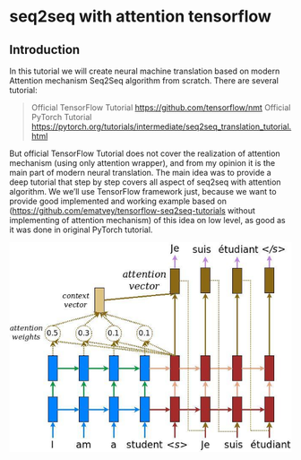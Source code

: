 # seq2seq with attention tensorflow

## Introduction

In this tutorial we will create neural machine translation based on modern 
Attention mechanism Seq2Seq algorithm from scratch. 
There are several tutorial:
> Official TensorFlow Tutorial https://github.com/tensorflow/nmt
> Official PyTorch Tutorial  https://pytorch.org/tutorials/intermediate/seq2seq_translation_tutorial.html


But official TensorFlow Tutorial does not cover the realization of attention mechanism 
(using only attention wrapper), and from my opinion it is the main part of 
modern neural translation.  The main idea was to provide a deep tutorial that 
step by step covers all aspect of seq2seq with attention algorithm. 
We we’ll use TensorFlow framework just, because we want to provide 
good implemented and working example based on 
(https://github.com/ematvey/tensorflow-seq2seq-tutorials 
without implementing of attention mechanism) of this idea on low level, 
as good as it was done in original PyTorch tutorial.

![seq2seq-with-attention](pictures/attention_mechanism.jpg)
